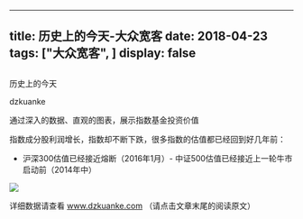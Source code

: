 
---
title:   历史上的今天-大众宽客
date: 2018-04-23
tags: ["大众宽客", ]
display: false
---


## 



历史上的今天




dzkuanke




通过深入的数据、直观的图表，展示指数基金投资价值


指数成分股利润增长，指数却不断下跌，很多指数的估值都已经回到好几年前：
- 沪深300估值已经接近熔断（2016年1月）- 中证500估值已经接近上一轮牛市启动前（2014年中）
<img class="" data-copyright="0" data-ratio="0.4296675191815857" data-s="300,640" src="https://mmbiz.qpic.cn/mmbiz_png/PKw3FQPmhIiaZDK9D6Egj74aTyNJqMZWTMBjZKhtahY3VicgAaicoib1EuMxTyQxLLUcKWyPuzAkUc7aiabPrRePspw/640?wx_fmt=png" data-type="png" data-w="782" style="">



详细数据请查看&nbsp;www.dzkuanke.com （请点击文章末尾的阅读原文）








